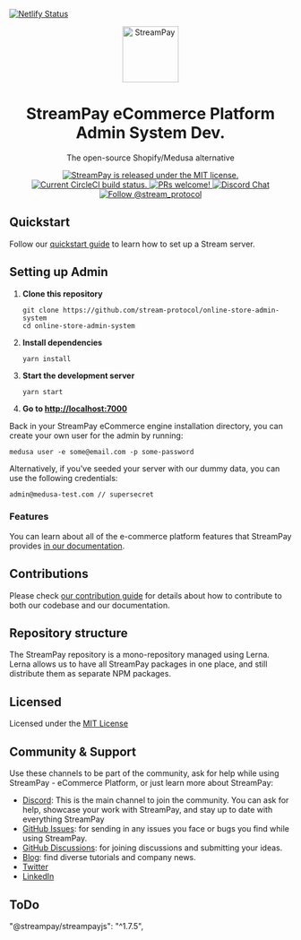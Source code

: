 [![Netlify Status](https://api.netlify.com/api/v1/badges/c4e66697-eb93-4f28-9484-a2c0edce2e2d/deploy-status)](https://app.netlify.com/sites/stream-pay-ecommerce-admin/deploys)
<p align="center">
  <a href="https://stream-pay-ecommerce-admin.netlify.app/login">
    <img alt="StreamPay" src="https://i.imgur.com/2vRdkfT.png" width="100" />
  </a>
</p>
<h1 align="center">
  StreamPay eCommerce Platform Admin System Dev. 
</h1>
<p align="center">
The open-source Shopify/Medusa alternative
</p>
<p align="center">
  <a href="https://github.com/stream-protocol/streampay-ecommerce-platform/blob/master/LICENSE">
    <img src="https://img.shields.io/badge/license-MIT-blue.svg" alt="StreamPay is released under the MIT license." />
  </a>
  <a href="https://circleci.com/gh/streampayjs/streampay">
    <img src="https://circleci.com/gh/streampayjs/stream-pay.svg?style=shield" alt="Current CircleCI build status." />
  </a>
  <a href="https://github.com/stream-protocol/streampay-ecommerce-platform/blob/master/CONTRIBUTING.md">
    <img src="https://img.shields.io/badge/PRs-welcome-brightgreen.svg?style=flat" alt="PRs welcome!" />
  </a>
  <a href="https://discord.gg/">
    <img src="https://img.shields.io/badge/chat-on%20discord-7289DA.svg" alt="Discord Chat" />
  </a>
  <a href="https://twitter.com/intent/follow?screen_name=stream_protocol">
    <img src="https://img.shields.io/twitter/follow/streampay.svg?label=Follow%20@stream_protocol" alt="Follow @stream_protocol" />
  </a>
</p>

## Quickstart

Follow our [quickstart guide](https://docs.stream-pay.io/quickstart/quick-start) to learn how to set up a Stream server.


## Setting up Admin

1. **Clone this repository**
   ```
   git clone https://github.com/stream-protocol/online-store-admin-system
   cd online-store-admin-system
   ```
2. **Install dependencies**
   ```
   yarn install
   ```
3. **Start the development server**
   ```
   yarn start
   ```
4. **Go to [http://localhost:7000](http://localhost:7000)**

Back in your StreamPay eCommerce engine installation directory, you can create your own user for the admin by running:

```
medusa user -e some@email.com -p some-password
```
Alternatively, if you've seeded your server with our dummy data, you can use the following credentials:
```
admin@medusa-test.com // supersecret
```

### Features

You can learn about all of the e-commerce platform features that StreamPay provides [in our documentation](https://docs.stream.pay.io/introduction#features).

## Contributions

Please check [our contribution guide](https://github.com/stream-protocol/online-store-admin-system/blob/master/CONTRIBUTING.md) for details about how to contribute to both our codebase and our documentation.

## Repository structure

The StreamPay repository is a mono-repository managed using Lerna. Lerna allows us to have all StreamPay packages in one place, and still distribute them as separate NPM packages.

## Licensed

Licensed under the [MIT License](https://github.com/stream-protocol/online-store-admin-system/blob/master/LICENSE)


## Community & Support

Use these channels to be part of the community, ask for help while using StreamPay - eCommerce Platform, or just learn more about StreamPay:

- [Discord](https://discord.gg/stream-protocol): This is the main channel to join the community. You can ask for help, showcase your work with StreamPay, and stay up to date with everything StreamPay
- [GitHub Issues](https://github.com/stream-protocol/stream-pay-ecommerce-platform/issues): for sending in any issues you face or bugs you find while using StreamPay.
- [GitHub Discussions](https://github.com/stream-protocol/streampay-ecommerce-platform/discussions): for joining discussions and submitting your ideas.
- [Blog](https://ecommerce.streamprotocol.org/blog/): find diverse tutorials and company news.
- [Twitter](https://twitter.com/stream_protocol)
- [LinkedIn](https://www.linkedin.com/company/streamprotocol)


## ToDo

"@streampay/streampayjs": "^1.7.5",